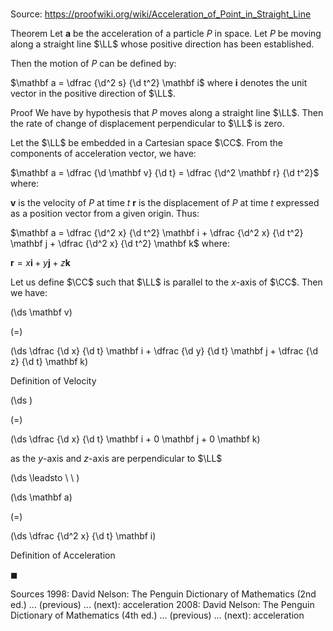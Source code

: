 # 

Source: https://proofwiki.org/wiki/Acceleration_of_Point_in_Straight_Line

Theorem
Let $\mathbf a$ be the acceleration of a particle $P$ in space.
Let $P$ be moving along a straight line $\LL$ whose positive direction has been established.

Then the motion of $P$ can be defined by:

$\mathbf a = \dfrac {\d^2 s} {\d t^2} \mathbf i$
where $\mathbf i$ denotes the unit vector in the positive direction of $\LL$.


Proof
We have by hypothesis that $P$ moves along a straight line $\LL$.
Then the rate of change of displacement perpendicular to $\LL$ is zero.

Let the $\LL$ be embedded in a Cartesian space $\CC$.
From the components of acceleration vector, we have:

$\mathbf a = \dfrac {\d \mathbf v} {\d t} = \dfrac {\d^2 \mathbf r} {\d t^2}$
where:

$\mathbf v$ is the velocity of $P$ at time $t$
$\mathbf r$ is the displacement of $P$ at time $t$ expressed as a position vector from a given origin.
Thus:

$\mathbf a = \dfrac {\d^2 x} {\d t^2} \mathbf i + \dfrac {\d^2 x} {\d t^2} \mathbf j + \dfrac {\d^2 x} {\d t^2} \mathbf k$
where:

$\mathbf r = x \mathbf i + y \mathbf j + z \mathbf k$

Let us define $\CC$ such that $\LL$ is parallel to the $x$-axis of $\CC$.
Then we have:














\(\ds \mathbf v\)

\(=\)







\(\ds \dfrac {\d x} {\d t} \mathbf i + \dfrac {\d y} {\d t} \mathbf j + \dfrac {\d z} {\d t} \mathbf k\)





Definition of Velocity














\(\ds \)

\(=\)







\(\ds \dfrac {\d x} {\d t} \mathbf i + 0 \mathbf j + 0 \mathbf k\)





as the $y$-axis and $z$-axis are perpendicular to $\LL$








\(\ds \leadsto \ \ \)





\(\ds \mathbf a\)

\(=\)







\(\ds \dfrac {\d^2 x} {\d t} \mathbf i\)





Definition of Acceleration



$\blacksquare$


Sources
1998: David Nelson: The Penguin Dictionary of Mathematics (2nd ed.) ... (previous) ... (next): acceleration
2008: David Nelson: The Penguin Dictionary of Mathematics (4th ed.) ... (previous) ... (next): acceleration




